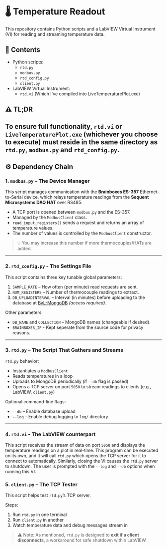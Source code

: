 # 🌡️ Temperature Readout

This repository contains Python scripts and a LabVIEW Virtual Instrument (VI) for reading and streaming temperature data.

## 📜 Contents

- Python scripts:
  - `rtd.py`
  - `modbus.py`
  - `rtd_config.py`
  - `client.py`
- LabVIEW Virtual Instrument:
  - `rtd.vi` (Which I've compiled into LiveTemperaturePlot.exe)

## ⚠️ TL;DR

To ensure full functionality,  `rtd.vi` or `LiveTemperaturePlot.exe` (whichever you choose to execute)
**must reside in the same directory** as `rtd.py`, `modbus.py` and `rtd_config.py`.
---

## ⚙️ Dependency Chain

### 1. `modbus.py` – The Device Manager 

This script manages communication with the **Brainboxes ES-357** Ethernet-to-Serial device, which relays temperature readings from the **Sequent Microsystems DAQ HAT** over RS485.

- A TCP port is opened between `modbus.py` and the ES-357.
- Managed by the `ModbusClient` class.
- `read_input_registers()` sends a request and returns an array of temperature values.
- The number of values is controlled by the `ModbusClient` constructor.

> 💡 You may increase this number if more thermocouples/HATs are added.

---

### 2. `rtd_config.py` - The Settings File

This script contains three key tunable global parameters:

1. `SAMPLE_RATE` – How often (per minute) read requests are sent.
2. `NUM_REGISTERS` – Number of thermocouple readings to extract.
3. `DB_UPLOADINTERVAL` – Interval (in minutes) before uploading to the database at [BvL-MongoDB](https://github.com/Brunner-neutrino-lab/BvL-MongoDB) *(access required)*.

Other parameters:

- `DB_NAME` and `COLLECTION` – MongoDB names (changeable if desired).
- `BRAINBOXES_IP` - Kept seperate from the source code for privacy reasons.

---

### 3. `rtd.py` – The Script That Gathers and Streams

`rtd.py` behavior:

- Instantiates a `ModbusClient`
- Reads temperatures in a loop
- Uploads to MongoDB periodically (if `--db` flag is passed)
- Opens a TCP server on port `5050` to stream readings to clients (e.g., LabVIEW, `client.py`)

Optional command-line flags:

- `--db` – Enable database upload
- `--log` – Enable debug logging to `log/` directory

---

### 4. `rtd.vi` - The LabVIEW counterpart

This script receives the stream of data on port `5050` and displays the temperature readings on 
a plot in real-time. This program can be executed on its own, and it will call `rtd.py` which
opens the TCP server for it to connect to automatically. Similarly, closing the VI causes the 
`rtd.py` server to shutdown. The user is prompted with the `--log` and `--db` options when 
running this VI.

### 5. `client.py` – The TCP Tester

This script helps test `rtd.py`’s TCP server.

Steps:

1. Run `rtd.py` in one terminal
2. Run `client.py` in another
3. Watch temperature data and debug messages stream in

> ⚠️ Note: As mentioned, `rtd.py` is designed to **exit if a client disconnects**, a workaround for safe shutdown within LabVIEW.
